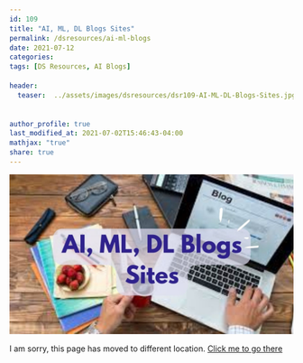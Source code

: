 ```yaml
---
id: 109    
title: "AI, ML, DL Blogs Sites"
permalink: /dsresources/ai-ml-blogs
date: 2021-07-12
categories:
tags: [DS Resources, AI Blogs]

header:
  teaser:  ../assets/images/dsresources/dsr109-AI-ML-DL-Blogs-Sites.jpg


author_profile: true
last_modified_at: 2021-07-02T15:46:43-04:00
mathjax: "true"
share: true
---
```


![AI, ML, DL Blogs Sites](../assets/images/dsresources/dsr109-AI-ML-DL-Blogs-Sites.jpg)

I am sorry, this page has moved to different location. [Click me to go there](/dsblog/ai-ml-blogs)